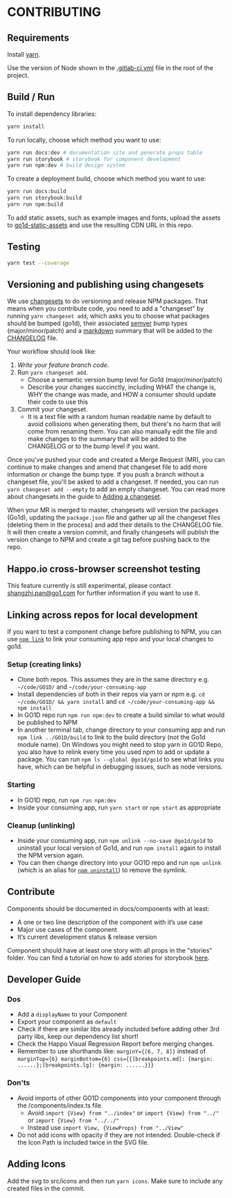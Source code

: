 # CONTRIBUTING

## Requirements

Install [yarn](https://yarnpkg.com/lang/en/docs/install/).

Use the version of Node shown in the [.gitlab-ci.yml](./.gitlab-ci.yml) file in the root of the project.

## Build / Run

To install dependency libraries:

```sh
yarn install
```

To run locally, choose which method you want to use:

```sh
yarn run docs:dev # documentation site and generate props table
yarn run storybook # storybook for component development
yarn run npm:dev # build design system
```

To create a deployment build, choose which method you want to use:

```sh
yarn run docs:build
yarn run storybook:build
yarn run npm:build
```

To add static assets, such as example images and fonts, upload the assets to [go1d-static-assets](https://code.go1.com.au/go1d/go1d-static-assets) and use the resulting CDN URL in this repo.

## Testing

```sh
yarn test --coverage
```

## Versioning and publishing using changesets

We use [changesets](https://github.com/atlassian/changesets/) to do versioning and release NPM packages. That means when you contribute code, you need to add a "changeset" by running `yarn changeset add`, which asks you to choose what packages should be bumped (go1d), their associated [semver](https://semver.org/) bump types (major/minor/patch) and a [markdown](https://daringfireball.net/projects/markdown/basics) summary that will be added to the [CHANGELOG](./CHANGELOG.md) file.

Your workflow should look like:

1. *Write your feature branch code*.
2. Run `yarn changeset add`.
    - Choose a semantic version bump level for Go1d (major/minor/patch)
    - Describe your changes succinctly, including WHAT the change is, WHY the change was made, and HOW a consumer should update their code to use this
3. Commit your changeset.
    - It is a text file with a random human readable name by default to avoid collisions when generating them, but there's no harm that will come from renaming them. You can also manually edit the file and make changes to the summary that will be added to the CHANGELOG or to the bump level if you want.

Once you've pushed your code and created a Merge Request (MR), you can continue to make changes and amend that changeset file to add more information or change the bump type. If you push a branch without a changeset file, you'll be asked to add a changeset. If needed, you can run `yarn changeset add --empty` to add an empty changeset. You can read more about changesets in the guide to [Adding a changeset](https://github.com/atlassian/changesets/blob/master/docs/adding-a-changeset.md).

When your MR is merged to master, changesets will version the packages (Go1d), updating the `package.json` file and gather up all the changeset files (deleting them in the process) and add their details to the CHANGELOG file. It will then create a version commit, and finally changesets will publish the version change to NPM and create a git tag before pushing back to the repo.

## Happo.io cross-browser screenshot testing

This feature currently is still experimental, please contact shangzhi.pan@go1.com for further information if you want to use it.

## Linking across repos for local development

If you want to test a component change before publishing to NPM, you can use [`npm link`](https://docs.npmjs.com/cli/v6/commands/npm-link) to link your consuming app repo and your local changes to go1d.

### Setup (creating links)

- Clone both repos. This assumes they are in the same directory e.g. `~/code/GO1D/` and `~/code/your-consuming-app`
- Install dependencies of both in their repos via yarn or npm e.g. `cd ~/code/GO1D/ && yarn install` and `cd ~/code/your-consuming-app && npm install`
- In GO1D repo run `npm run npm:dev` to create a build similar to what would be published to NPM
- In another terminal tab, change directory to your consuming app and run `npm link ../GO1D/build` to link to the build directory (not the Go1d module name). On Windows you might need to stop yarn in GO1D Repo, you also have to relink every time you used npm to add or update a package. You can run `npm ls --global @go1d/go1d` to see what links you have, which can be helpful in debugging issues, such as node versions.

### Starting

- In GO1D repo, run `npm run npm:dev`
- Inside your consuming app, run `yarn start` or `npm start` as appropriate

### Cleanup (unlinking)

- Inside your consuming app, run `npm unlink --no-save @go1d/go1d` to uninstall your local version of Go1d, and run `npm install` again to install the NPM version again.
- You can then change directory into your GO1D repo and run `npm unlink` (which is an alias for [`npm uninstall`](https://docs.npmjs.com/cli/v6/commands/npm-uninstall)) to remove the symlink.

## Contribute

Components should be documented in docs/components with at least:

* A one or two line description of the component with it’s use case
* Major use cases of the component
* It’s current development status & release version

Component should have at least one story with all props in the "stories" folder. You can find a tutorial on how to add stories for storybook [here](https://storybook.js.org/docs/guides/guide-react/). 

## Developer Guide

### Dos

- Add a `displayName` to your Component
- Export your component as `default`
- Check if there are similar libs already included before adding other 3rd party libs, keep our dependency list short!
- Check the Happo Visual Regression Report before merging changes.
- Remember to use shorthands like: `marginY={[6, 7, 8]}` instead of `marginTop={6} marginBottom={6} css={{[breakpoints.md]: {margin: ......};[breakpoints.lg]: {margin: ......}}}`

### Don'ts

- Avoid imports of other GO1D components into your component through the /components/index.ts file.
    - Avoid `import {View} from "../index"` or `import {View} from "../"`   or `import {View} from "../../"`
    - Instead use `import View, {ViewProps} from "../View"`
- Do not add icons with opacity if they are not intended. Double-check if the Icon Path is included twice in the SVG file.

## Adding Icons

Add the svg to src/icons and then run `yarn icons`. Make sure to include any created files in the commit.

